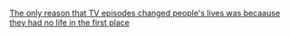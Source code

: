 

[The only reason that TV episodes changed people's lives was becaause they had no life in the first place](https://getpocket.com/explore/item/the-very-special-episodes-on-tv-that-actually-changed-people-s-lives?utm_source=firefox-newtab-en-us)
